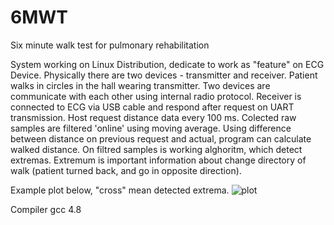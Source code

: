 # 6MWT
Six minute walk test for pulmonary rehabilitation

System working on Linux Distribution, dedicate to work as "feature" on ECG Device. 
Physically there are two devices - transmitter and receiver. 
Patient walks in circles in the hall wearing transmitter. 
Two devices are communicate with each other using internal radio protocol. 
Receiver is connected to ECG via USB cable and respond after request on UART transmission. 
Host request distance data every 100 ms. 
Colected raw samples are filtered 'online' using moving average. 
Using difference between distance on previous request and actual, program can calculate walked distance. 
On filtred samples is working alghoritm, which detect extremas. 
Extremum is important information about change directory of walk (patient turned back, and go in opposite direction). 

Example plot below, "cross" mean detected extrema.
![plot](https://user-images.githubusercontent.com/87012097/163970487-1ce7266b-8ff2-46bf-aaed-aa54160b078f.png)


Compiler gcc 4.8
